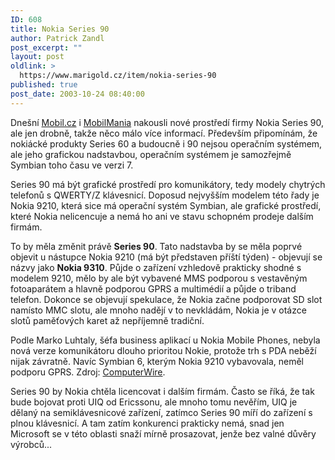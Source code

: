 ```yaml
---
ID: 608
title: Nokia Series 90
author: Patrick Zandl
post_excerpt: ""
layout: post
oldlink: >
  https://www.marigold.cz/item/nokia-series-90
published: true
post_date: 2003-10-24 08:40:00
---
```

<p>
Dnešní <A href="http://mobil.idnes.cz/zprava.html?zprava=25404" target=_blank>Mobil.cz</A> i <A href="http://www.mobilmania.cz/Bleskovky/AR.asp?ARI=105541" target=_blank>MobilMania</A> nakousli nové prostředí firmy Nokia Series 90, ale jen drobně, takže něco málo více informací. Především připomínám, že nokiácké produkty Series 60 a budoucně i 90 nejsou operačním systémem, ale jeho grafickou nadstavbou, operačním systémem je samozřejmě Symbian toho času ve verzi 7. </p>

<p>
Series 90 má být grafické prostředí pro komunikátory, tedy modely chytrých telefonů s QWERTY/Z klávesnicí. Doposud nejvyšším modelem této řady je Nokia 9210, která sice má operační systém Symbian, ale grafické prostředí, které Nokia nelicencuje a nemá ho ani ve stavu schopném prodeje dalším firmám. </p>

<p>
To by měla změnit právě <STRONG>Series 90</STRONG>. Tato nadstavba by se měla poprvé objevit u nástupce Nokia 9210 (má být představen příští týden) - objevují se názvy jako <STRONG>Nokia 9310</STRONG>. Půjde o zařízení vzhledově prakticky shodné s modelem 9210, mělo by ale být vybavené MMS podporou s vestavěným fotoaparátem a hlavně podporou GPRS a multimédií&#160;a půjde o triband telefon. Dokonce se objevují spekulace, že Nokia začne podporovat SD slot namísto MMC slotu, ale mnoho nadějí v to nevkládám, Nokia je v otázce slotů paměťových karet až nepříjemně tradiční. </p>

<p>
Podle Marko Luhtaly, šéfa business aplikací u Nokia Mobile Phones, nebyla nová verze komunikátoru dlouho prioritou Nokie, protože trh s PDA neběží nijak závratně. Navíc Symbian 6, kterým Nokia 9210 vybavovala, neměl podporu GPRS. Zdroj: <A href="http://www.computerwire.info/brnews/008A060E2C575E3680256D51005A702E" target=_blank>ComputerWire</A>.</p>

<p>
Series 90 by Nokia chtěla licencovat i dalším firmám. Často se říká, že tak bude bojovat proti UIQ od Ericssonu, ale mnoho tomu nevěřím, UIQ je dělaný na semiklávesnicové zařízení, zatímco Series 90 míří do zařízení s plnou klávesnicí. A tam zatím konkurenci prakticky nemá, snad jen Microsoft se v této oblasti snaží mírně prosazovat, jenže bez valné důvěry výrobců...</p>
